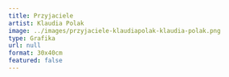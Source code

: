 ```yaml
---
title: Przyjaciele
artist: Klaudia Polak
image: ../images/przyjaciele-klaudiapolak-klaudia-polak.png
type: Grafika
url: null
format: 30x40cm
featured: false
---
```

